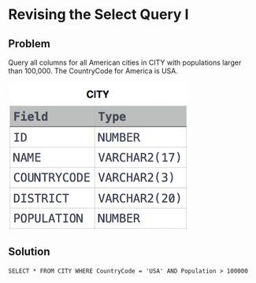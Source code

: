 # Revising the Select Query I

## Problem

Query all columns for all American cities in CITY with populations larger than 100,000. The CountryCode for America is USA. 

![CITY](https://github.com/MaheshMitikiri/SQL/blob/master/Hackerrank/Docs/1.jpg)

## Solution

```MS SQL
SELECT * FROM CITY WHERE CountryCode = 'USA' AND Population > 100000
